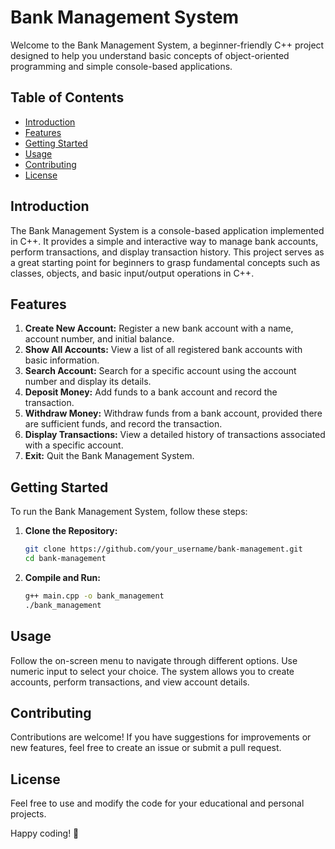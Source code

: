 # Bank Management System

Welcome to the Bank Management System, a beginner-friendly C++ project designed to help you understand basic concepts of object-oriented programming and simple console-based applications.

## Table of Contents
- [Introduction](#introduction)
- [Features](#features)
- [Getting Started](#getting-started)
- [Usage](#usage)
- [Contributing](#contributing)
- [License](#license)

## Introduction

The Bank Management System is a console-based application implemented in C++. It provides a simple and interactive way to manage bank accounts, perform transactions, and display transaction history. This project serves as a great starting point for beginners to grasp fundamental concepts such as classes, objects, and basic input/output operations in C++.

## Features

1. **Create New Account:** Register a new bank account with a name, account number, and initial balance.
2. **Show All Accounts:** View a list of all registered bank accounts with basic information.
3. **Search Account:** Search for a specific account using the account number and display its details.
4. **Deposit Money:** Add funds to a bank account and record the transaction.
5. **Withdraw Money:** Withdraw funds from a bank account, provided there are sufficient funds, and record the transaction.
6. **Display Transactions:** View a detailed history of transactions associated with a specific account.
7. **Exit:** Quit the Bank Management System.

## Getting Started

To run the Bank Management System, follow these steps:

1. **Clone the Repository:**
   ```bash
   git clone https://github.com/your_username/bank-management.git
   cd bank-management
   ```

2. **Compile and Run:**
   ```bash
   g++ main.cpp -o bank_management
   ./bank_management
   ```

## Usage

Follow the on-screen menu to navigate through different options. Use numeric input to select your choice. The system allows you to create accounts, perform transactions, and view account details.

## Contributing

Contributions are welcome! If you have suggestions for improvements or new features, feel free to create an issue or submit a pull request.

## License

Feel free to use and modify the code for your educational and personal projects.

Happy coding! 🚀